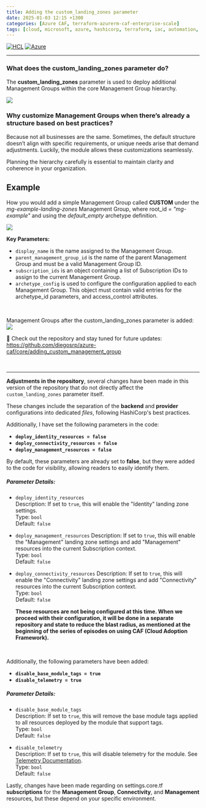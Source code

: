 ```yaml
---
title: Adding the custom_landing_zones parameter
date: 2025-01-03 12:15 +1300
categories: [Azure CAF, terraform-azurerm-caf-enterprise-scale]
tags: [cloud, microsoft, azure, hashicorp, terraform, iac, automation, infrastructure, security, governance, core, caf, management, policy, enterprise-scale]
---
```


[![HCL](https://img.shields.io/badge/language-HCL-blueviolet)](https://www.terraform.io/)
[![Azure](https://img.shields.io/badge/provider-Azure-blue)](https://registry.terraform.io/providers/hashicorp/azurerm/latest)

---

### What does the custom_landing_zones parameter do?  
The **custom_landing_zones** parameter is used to deploy additional Management Groups within the core Management Group hierarchy.

![](https://stpersonalblog24.blob.core.windows.net/posts/custom_landing_zones_main.png)

### Why customize Management Groups when there’s already a structure based on best practices?
 Because not all businesses are the same. Sometimes, the default structure doesn’t align with specific requirements, or unique needs arise that demand adjustments. Luckily, the module allows these customizations seamlessly.

Planning the hierarchy carefully is essential to maintain clarity and coherence in your organization.

## Example
How you would add a simple Management Group called **CUSTOM** under the *mg-example-landing-zones* Management Group, where root_id = *"mg-example"* and using the *default_empty* archetype definition.

![](https://stpersonalblog24.blob.core.windows.net/posts/custom_landing_zones.png)

**Key Parameters:**<br>
- `display_name` is the name assigned to the Management Group. <br>
- `parent_management_group_id` is the name of the parent Management Group and must be a valid Management Group ID. <br>
- `subscription_ids` is an object containing a list of Subscription IDs to assign to the current Management Group. <br>
- `archetype_config` is used to configure the configuration applied to each Management Group. This object must contain valid entries for the archetype_id parameters, and access_control attributes. <br>

<br>

Management Groups after the custom_landing_zones parameter is added:
![](https://stpersonalblog24.blob.core.windows.net/posts/custom_landing_zones_mg_structure.png)

🔗 Check out the repository and stay tuned for future updates: <a href="https://github.com/diegosrp/azure-caf/tree/v1.0.2/core" target="_blank">https://github.com/diegosrp/azure-caf/core/adding_custom_management_group</a>

<br>

---
**Adjustments in the repository**,
several changes have been made in this version of the repository that do not directly affect the `custom_landing_zones` parameter itself.

These changes include the separation of the **backend** and **provider** configurations into dedicated *files*, following HashiCorp's best practices.

Additionally, I have set the following parameters in the code:
- **`deploy_identity_resources = false`**
- **`deploy_connectivity_resources = false`**
- **`deploy_management_resources = false`**

By default, these parameters are already set to **false**, but they were added to the code for visibility, allowing readers to easily identify them. 

##### Parameter Details:
- `deploy_identity_resources`  
  Description: If set to `true`, this will enable the "Identity" landing zone settings.  
  Type: `bool`  
  Default: `false`

- `deploy_management_resources`
  Description: If set to `true`, this will enable the "Management" landing zone settings and add "Management" resources into the current Subscription context.  
  Type: `bool`  
  Default: `false`  

- `deploy_connectivity_resources` 
  Description: If set to `true`, this will enable the "Connectivity" landing zone settings and add "Connectivity" resources into the current Subscription context.  
  Type: `bool`  
  Default: `false`

  **These resources are not being configured at this time. When we proceed with their configuration, it will be done in a separate repository and state to reduce the blast radius, as mentioned at the beginning of the series of episodes on using CAF (Cloud Adoption Framework).**

<br>

Additionally, the following parameters have been added:
- **`disable_base_module_tags = true`**
- **`disable_telemetry = true`**

##### Parameter Details:
  - `disable_base_module_tags`  
    Description: If set to `true`, this will remove the base module tags applied to all resources deployed by the module that support tags.  
    Type: `bool`  
    Default: `false`


  - `disable_telemetry`  
    Description: If set to `true`, this will disable telemetry for the module. See [Telemetry Documentation](https://aka.ms/alz-terraform-module-telemetry).  
    Type: `bool`  
    Default: `false`

Lastly, changes have been made regarding on settings.core.tf **subscriptions** for the **Management Group**, **Connectivity**, and **Management** resources, but these depend on your specific environment.

